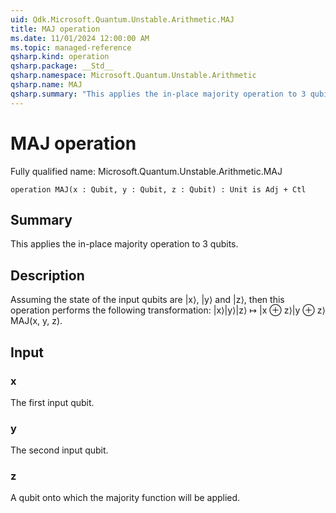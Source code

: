 ```yaml
---
uid: Qdk.Microsoft.Quantum.Unstable.Arithmetic.MAJ
title: MAJ operation
ms.date: 11/01/2024 12:00:00 AM
ms.topic: managed-reference
qsharp.kind: operation
qsharp.package: __Std__
qsharp.namespace: Microsoft.Quantum.Unstable.Arithmetic
qsharp.name: MAJ
qsharp.summary: "This applies the in-place majority operation to 3 qubits."
---
```


# MAJ operation

Fully qualified name: Microsoft.Quantum.Unstable.Arithmetic.MAJ

```qsharp
operation MAJ(x : Qubit, y : Qubit, z : Qubit) : Unit is Adj + Ctl
```

## Summary
This applies the in-place majority operation to 3 qubits.

## Description
Assuming the state of the input qubits are |x⟩, |y⟩ and |z⟩, then
this operation performs the following transformation:
|x⟩|y⟩|z⟩ ↦ |x ⊕ z⟩|y ⊕ z⟩MAJ(x, y, z).

## Input
### x
The first input qubit.
### y
The second input qubit.
### z
A qubit onto which the majority function will be applied.
